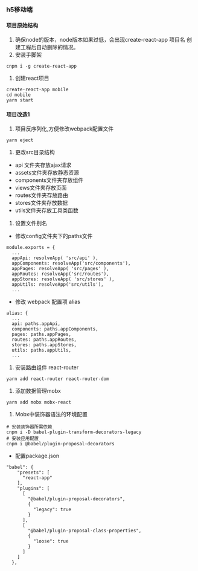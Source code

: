 ### h5移动端

#### 项目原始结构
1. 确保node的版本，node版本如果过低，会出现create-react-app 项目名 创建工程后自动删除的情况。
1. 安装手脚架
```
cnpm i -g create-react-app
```
1. 创建react项目
```
create-react-app mobile
cd mobile
yarn start
```

#### 项目改造1
1. 项目反序列化,方便修改webpack配置文件
```
yarn eject
```
1. 更改src目录结构
* api 文件夹存放ajax请求
* assets文件夹存放静态资源
* components文件夹存放组件
* views文件夹存放页面
* routes文件夹存放路由
* stores文件夹存放数据
* utils文件夹存放工具类函数
1. 设置文件别名
* 修改config文件夹下的paths文件
```
module.exports = {
  ...
  appApi: resolveApp( 'src/api' ),
  appComponents: resolveApp('src/components'),
  appPages: resolveApp( 'src/pages' ),
  appRoutes: resolveApp('src/routes'),
  appStores: resolveApp( 'src/stores' ),
  appUtils: resolveApp('src/utils'),
  ...
```
* 修改 webpack 配置项 alias
```
alias: {
  ...
  api: paths.appApi,
  components: paths.appComponents,
  pages: paths.appPages,
  routes: paths.appRoutes,
  stores: paths.appStores,
  utils: paths.appUtils,
  ...
```
1.  安装路由组件 react-router
```
yarn add react-router react-router-dom
```
1. 添加数据管理mobx
```
yarn add mobx mobx-react
```
1. Mobx中装饰器语法的环境配置
```
# 安装装饰器所需依赖
cnpm i -D babel-plugin-transform-decorators-legacy
# 安装应用配置
cnpm i @babel/plugin-proposal-decorators
```
* 配置package.json
```
"babel": {
    "presets": [
      "react-app"
    ],
    "plugins": [
      [
        "@babel/plugin-proposal-decorators",
        {
          "legacy": true
        }
      ],
      [
        "@babel/plugin-proposal-class-properties",
        {
          "loose": true
        }
      ]
    ]
  },
```
